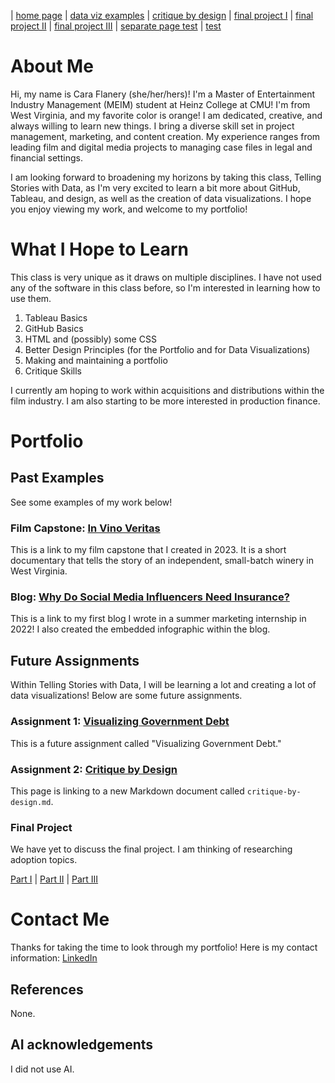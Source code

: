 | [home page](https://cmustudent.github.io/tswd-portfolio-templates/) | [data viz examples](dataviz-examples) | [critique by design](critique-by-design) | [final project I](final-project-part-one) | [final project II](final-project-part-two) | [final project III](final-project-part-three) | [separate page test](separate-page-test) | [test](separate-page-2.md)

# About Me
Hi, my name is Cara Flanery (she/her/hers)!  I'm a Master of Entertainment Industry Management (MEIM) student at Heinz College at CMU! I'm from West Virginia, and my favorite color is orange! I am dedicated, creative, and always willing to learn new things. I bring a diverse skill set in project management, marketing, and content creation. My experience ranges from leading film and digital media projects to managing case files in legal and financial settings. 

I am looking forward to broadening my horizons by taking this class, Telling Stories with Data, as I'm very excited to learn a bit more about GitHub, Tableau, and design, as well as the creation of data visualizations. I hope you enjoy viewing my work, and welcome to my portfolio!

# What I Hope to Learn
This class is very unique as it draws on multiple disciplines. I have not used any of the software in this class before, so I'm interested in learning how to use them. 

1. Tableau Basics
2. GitHub Basics
3. HTML and (possibly) some CSS
4. Better Design Principles (for the Portfolio and for Data Visualizations)
5. Making and maintaining a portfolio
6. Critique Skills

I currently am hoping to work within acquisitions and distributions within the film industry. I am also starting to be more interested in production finance. 

# Portfolio

## Past Examples
See some examples of my work below!

### Film Capstone: [In Vino Veritas](https://drive.google.com/file/d/1XT8uva1pOmd0nQbYTWETyR_7wORVHqbX/view?usp=sharing)
This is a link to my film capstone that I created in 2023. It is a short documentary that tells the story of an independent, small-batch winery in West Virginia. 

### Blog: [Why Do Social Media Influencers Need Insurance?](https://www.blueridgeriskpartners.com/blog/why-do-social-media-influencers-need-insurance)
This is a link to my first blog I wrote in a summer marketing internship in 2022! I also created the embedded infographic within the blog. 

## Future Assignments
Within Telling Stories with Data, I will be learning a lot and creating a lot of data visualizations! Below are some future assignments. 

### Assignment 1: [Visualizing Government Debt](visualizing-government-debt)
This is a future assignment called "Visualizing Government Debt." 

### Assignment 2: [Critique by Design](critique-by-design)
This page is linking to a new Markdown document called `critique-by-design.md`.  

### Final Project
We have yet to discuss the final project. I am thinking of researching adoption topics. 

[Part I](final-project-part-one) | 
[Part II](final-project-part-two) | 
[Part III](final-project-part-three) 

# Contact Me
Thanks for taking the time to look through my portfolio! Here is my contact information: 
[LinkedIn](https://www.linkedin.com/in/cara-flanery-3740a8199/)


## References
None.

## AI acknowledgements
I did not use AI.
